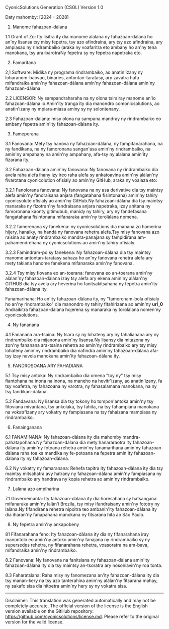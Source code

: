 CyonicSolutions Generation (CSGL)
Version 1.0

Daty mahomby: [2024 - 2028]

1. Manome fahazoan-dàlana

1.1 Grant of Zo: Ity lisitra ity dia manome alalana ny fahazoan-dàlana ho an'ny lisansa tsy misy fepetra, tsy azo afindraina, ary tsy azo afindraina, ary ampiasao ny rindrambaiko (araka ny voafaritra eto ambany ho an'ny tena manokana, tsy ara-barotraNy fepetra sy ny fepetra napetraka eto.

2. Famaritana

2,1 Software: Midika ny programa rindrambaiko, ao anatin'izany ny loharanom-baovao, binaries, antontan-taratasy, ary zavatra hafa mifandraika amin'ny fahazoan-dàlana amin'ny fahazoan-dàlana amin'ny fahazoan-dàlana.

2.2 LICENSOR: Ny sampandraharaha na ny olona tsirairay manome an'io fahazoan-dàlana io.Amin'ity tranga ity dia manondro comonicsolutions, ao anatin'izany ny mpiara-miasa aminy sy ny solontenany.

2.3 Fahazoan-dàlana: misy olona na sampana mandray ny rindrambaiko eo ambany fepetra amin'ity fahazoan-dàlana ity.

3. Fameperana

3.1 Fanovana: Mety tsy hanova ny fahazoan-dàlana, ny fampifanarahana, na ny fandikana, na ny famoronana sangan'asa amin'ny rindrambaiko, na amin'ny ampahany na amin'ny ampahany, afa-tsy ny alalana amin'ity fizarana ity.

3.2 Fahazoan-dàlana amin'ny fanovana: Ny fanovana ny rindrambaiko dia avela raha alefa ihany izy ireo raha alefa sy ankatoavina amin'ny alàlan'ny fivarotana cyonicolution ofisialy ao amin'ny GitHub, araka ny voalaza eto:

3.2.1 Fanolorana fanovana: Ny fanovana na ny asa derivative dia tsy maintsy alefa amin'ny fandraisana anjara (fangatahana fisintonana) amin'ny tahiry cyonicsolute ofisialy ao amin'ny GitHub.Ny fahazoan-dàlana dia tsy maintsy manaraka ny fizotran'ny fandraisana anjara napetraka, izay ahitana ny famoronana kaonty gitimubub, manidy ny tahiry, ary ny fandefasana fangatahana fisintonana mifanaraka amin'ny torolàlana nomena.

3.2.2 famerenana sy fanekena: ny cyonicsolutions dia manana zo hamerina hijery, hanaiky, na handà ny fanovana rehetra alefa.Tsy misy fanovana azo raisina ao anaty rindrambaiko mandra-panajana sy fampidirana am-pahamendrehana ny cyonicsolutions ao amin'ny tahiry ofisialy.

3.2.3 Famindram-po sy fanekena: Ny fahazoan-dàlana dia tsy maintsy manome antontan-taratasy sahaza ho an'ny fanovana rehetra alefa ary mety takiana hanome fanekena mifanaraka amin'ny fanovana.

3.2.4 Tsy misy fiovana eo an-toerana: fanovana eo an-toerana amin'ny alàlan'ny fahazoan-dàlana izay tsy alefa ary ekena amin'ny alàlan'ny GITHUB dia tsy avela ary heverina ho fanitsakitsahana ny fepetra amin'ity fahazoan-dàlana ity.

Fanamarihana: Ho an'ity fahazoan-dàlana ity, ny "famerenam-bola ofisialy ho an'ny rindrambaiko" dia manondro ny tahiry fitahirizana ao amin'ny __url_0__ Andraikitra fahazoan-dàlana hojerena sy manaraka ny torolàlana nomen'ny cyonicsolutions.

4. Ny fananana

4.1 Fananana ara-tsaina: Ny tsara sy ny lohateny ary ny fahalianana ary ny rindrambaiko dia mijanona amin'ny lisansa.Ny lisansy dia mitazona ny zon'ny fananana ara-tsaina rehetra ao amin'ny rindrambaiko ary tsy misy lohateny amin'ny rindrambaiko dia nafindra amin'ny fahazoan-dàlana afa-tsy izay navela manokana amin'ity fahazoan-dàlana ity.

5. FANDROSOANA ARY FAHADIANA

5.1 Tsy misy antoka: Ny rindrambaiko dia omena "toy ny" tsy misy fiantohana na inona na inona, na maneho na hevitr'izany, ao anatin'izany, fa tsy voafetra, ny fahazoana ny varotra, ny fahasalamana manokana, na ny tsy fandikan-dalàna.

5.2 Fandavana: Ny lisansa dia tsy tokony ho tompon'antoka amin'ny tsy fitoviana mivantana, tsy ankolaka, tsy fahita, na tsy fahampiana manokana na vokatr'izany ary vokatry ny fampiasana na tsy fahaizana mampiasa ny rindrambaiko.

6. Fanainganana

6.1 FANAMINANA: Ny fahazoan-dàlana ity dia mahomby mandra-pahatapohana.Ny fahazoan-dàlana dia mety hanararaotra ity fahazoan-dàlana ity amin'ny fotoana rehetra amin'ny fanamarihana amin'ny fahazoan-dàlana raha toa ka mandika ny fe-potoana na fepetra amin'ity fahazoan-dàlana ity ny fahazoan-dàlana.

6.2 Ny vokatry ny famaranana: Rehefa tapitra ity fahazoan-dàlana ity dia tsy maintsy mitsahatra avy hatrany ny fahazoan-dàlana amin'ny fampiasana ny rindrambaiko ary handrava ny kopia rehetra ao amin'ny rindrambaiko.

7. Lalàna azo ampiharina

7.1 Governemanta: Ity fahazoan-dàlana ity dia horesahana sy hatsangana mifanaraka amin'ny lalàn'i Brezila, tsy misy ifandraisany amin'ny fototry ny lalàna.Ny fifandirana rehetra nipoitra teo ambanin'ity fahazoan-dàlana ity dia iharan'ny fanapahana manokana ny fitsarana hita ao São Paulo.

8. Ny fepetra amin'ny ankapobeny

81 Fifanarahana feno: Ity fahazoan-dàlana ity dia ny fifanarahana iray manontolo eo amin'ny antoko amin'ny fanajana ny rindrambaiko sy ny supersedes rehetra, ny fifanarahana rehetra, voasoratra na am-bava, mifandraika amin'ny rindrambaiko.

8.2 Fanovana: Ny fanovana na fanitsiana ny fahazoan-dàlana amin'ity fahazoan-dàlana ity dia tsy maintsy an-tsoratra ary nosoniavin'ny roa tonta.

8.3 Faharatsiana: Raha misy ny fanomezana an'ity fahazoan-dàlana ity dia tsy manan-kery na tsy azo tanterahina amin'ny alàlan'ny fitsarana mahay, ny sakafo sisa dia hitoetra amin'ny hery sy ny vokatra sisa.

---
Disclaimer: This translation was generated automatically and may not be completely accurate. The official version of the license is the English version available on the GitHub repository: https://github.com/cyonicsolutions/license.md. Please refer to the original version for the valid license.
